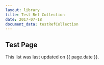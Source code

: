 ```yaml
---
layout: library
title: Test Ref Collection
date: 2017-07-18
document_data: testRefCollection
---
```




## Test Page

This list was last updated on {{ page.date }}.








